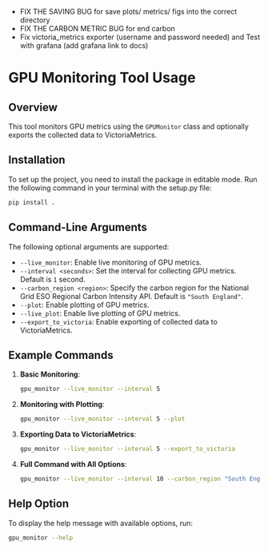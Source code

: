 - FIX THE SAVING BUG for save plots/ metrics/ figs into the correct directory
- FIX THE CARBON METRIC BUG for end carbon
- Fix victoria_metrics exporter (username and password needed) and Test with grafana (add grafana link to docs)

# GPU Monitoring Tool Usage

## Overview

This tool monitors GPU metrics using the `GPUMonitor` class and optionally exports the collected data to VictoriaMetrics. 

## Installation

To set up the project, you need to install the package in editable mode. Run the following command in your terminal with the setup.py file:

```bash
pip install .
```

## Command-Line Arguments

The following optional arguments are supported:

- `--live_monitor`: Enable live monitoring of GPU metrics.
- `--interval <seconds>`: Set the interval for collecting GPU metrics. Default is `1` second.
- `--carbon_region <region>`: Specify the carbon region for the National Grid ESO Regional Carbon Intensity API. Default is `"South England"`.
- `--plot`: Enable plotting of GPU metrics.
- `--live_plot`: Enable live plotting of GPU metrics.
- `--export_to_victoria`: Enable exporting of collected data to VictoriaMetrics.

## Example Commands

1. **Basic Monitoring**:
   ```bash
   gpu_monitor --live_monitor --interval 5
   ```

2. **Monitoring with Plotting**:
   ```bash
   gpu_monitor --live_monitor --interval 5 --plot
   ```

3. **Exporting Data to VictoriaMetrics**:
   ```bash
   gpu_monitor --live_monitor --interval 5 --export_to_victoria
   ```

4. **Full Command with All Options**:
   ```bash
   gpu_monitor --live_monitor --interval 10 --carbon_region "South England" --plot --live_plot --export_to_victoria
   ```

## Help Option

To display the help message with available options, run:

```bash
gpu_monitor --help
```
